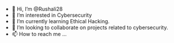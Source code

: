 - 👋 Hi, I’m @Rushali28
- 👀 I’m interested in Cybersecurity
- 🌱 I’m currently learning Ethical Hacking.
- 💞️ I’m looking to collaborate on projects related to cybersecurity.
- 📫 How to reach me ...

<!---
Rushali28/Rushali28 is a ✨ special ✨ repository because its `README.md` (this file) appears on your GitHub profile.
You can click the Preview link to take a look at your changes.
--->
